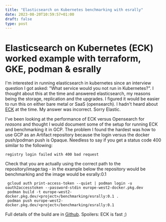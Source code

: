 ```yaml
---
title: "Elasticsearch on Kubernetes benchmarking with esrally"
date: 2023-08-20T10:59:57+01:00
draft: false
type: post
---
```


# Elasticsearch on Kubernetes (ECK) worked example with terraform, GKE,  podman & esrally

I'm interested in running elasticsearch in kubernetes since an interview question I got asked: "What service would you not run in Kubernetes?". I thought about this at the time and answered elasticsearch, my reasons being the storage, replication and the upgrades. I figured it would be easier to run this on either bare metal or SaaS (opensearch). I hadn't heard about [ECK](https://www.elastic.co/guide/en/cloud-on-k8s/current/k8s-quickstart.html) at the time. My answer was incorrect. Sorry Elastic.

I've been looking at the performance of ECK versus Opensearch for *reasons* and thought I would document some of the setup for running ECK and benchmarking it in GCP. The problem I found the hardest was how to use GCP as an Artifact repository because the login versus the docker push/podman push is Opaque. Needless to say if you get a status code 400 similar to the following:

```
registry login failed with 400 bad request
```

Check that you are actually using the correct path to the repository/image:tag - in the example below the repository would be benchmarking and the image would be esrally:0.1
```
 gcloud auth print-access-token --quiet | podman login -u oauth2accesstoken --password-stdin europe-west2-docker.pkg.dev
 podman build -t europe-west2-docker.pkg.dev/<project>/benchmarking/esrally:0.1 .
 podman push europe-west2-docker.pkg.dev/<project>/benchmarking/esrally:0.1
```

Full details of the build are in [Github](https://github.com/tommybobbins/upgraded-broccoli). Spoilers: ECK is fast ;)
